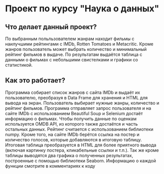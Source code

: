 # Проект по курсу "Наука о данных"

## Что делает данный проект?

По выбранным польльзователем жанрам находит фильмы с наилучшими рейтингами с IMDb, Rotten Tomatoes и Metacritic. Кроме жанров пользователь может выбрать количество и минимальный рейтинг фильмов в выдаче. По результатам выдаётся таблица с данными о фильмах с небольшими свистелками и графики со статистикой.

## Как это работает?

Программа собирает список жанров с сайта IMDb и выдаёт их пользователю, преобразуя в Data Frame для хранения и HTML для вывода на экран. Пользователь выбирает нужные жанры, количество и рейтинг фильмов. Программа отправляет запрос пользователя и на сайте IMDb с использованием Beautiful Soup и Selenium достаёт информацию о фильмах. Чтобы получить данные по оценкам используется OMDB API, из которого также достаётся и часть остальных данных. Рейтинг считается с использованием библиотеки numpy. Кроме того, на сайте IMDb берётся ссылка на постер и количество голосов, которые добавляются в итоговую таблицу. Итоговая таблица преобразуется в HTML для более приятного вывода (включая картинку постера, кликабельные ссылки и т.п.). Так же кроме таблицы выводятся два графика о полученных результатах, построенные с помощью библиотеки Seaborn. Информацию о каждой функции смотрите в комментариях к коду
